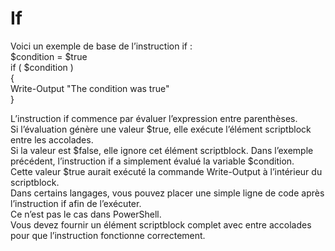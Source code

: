 # If

Voici un exemple de base de l’instruction if :  
$condition = $true  
if ( $condition )    
{     
    Write-Output "The condition was true"    
}  

L’instruction if commence par évaluer l’expression entre parenthèses.  
Si l’évaluation génère une valeur $true, elle exécute l’élément scriptblock entre les accolades.  
Si la valeur est $false, elle ignore cet élément scriptblock. 
Dans l’exemple précédent, l’instruction if a simplement évalué la variable $condition.  
Cette valeur $true aurait exécuté la commande Write-Output à l’intérieur du scriptblock.  
Dans certains langages, vous pouvez placer une simple ligne de code après l’instruction if afin de l’exécuter.  
Ce n’est pas le cas dans PowerShell.  
Vous devez fournir un élément scriptblock complet avec entre accolades pour que l’instruction fonctionne correctement.
 
